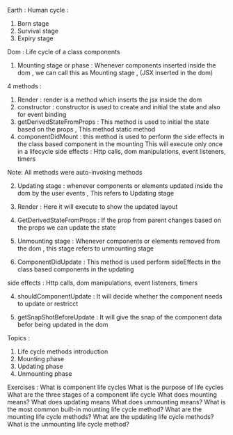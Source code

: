 Earth :
Human cycle :

1. Born stage
2. Survival stage
3. Expiry stage

Dom :
Life cycle of a class components

1. Mounting stage or phase : Whenever components inserted inside the dom , we can call this as Mounting stage , (JSX inserted in the dom)

4 methods :

1. Render : render is a method which inserts the jsx inside the dom
2. constructor : constructor is used to create and initial the state and also for event binding
3. getDerivedStateFromProps : This method is used to initial the state based on the props , This method static method
4. componentDidMount : this method is used to perform the side effects in the class based component in the mounting
   This will execute only once in a lifecycle
   side effects : Http calls, dom manipulations, event listeners, timers

Note: All methods were auto-invoking methods

2. Updating stage : whenever components or elements updated inside the dom by the user events , This refers to Updating stage

1. Render : Here it will execute to show the updated layout
1. GetDerivedStateFromProps : If the prop from parent changes based on the props we can update the state

1. Unmounting stage : Whenever components or elements removed from the dom , this stage refers to unmounting stage

1. ComponentDidUpdate : This method is used perform sideEffects in the class based components in the updating

side effects : Http calls, dom manipulations, event listeners, timers

4. shouldComponentUpdate : It will decide whether the component needs to update or restricct

5. getSnapShotBeforeUpdate : It will give the snap of the component data befor being updated in the dom

Topics :

1. Life cycle methods introduction
2. Mounting phase
3. Updating phase
4. Unmounting phase

Exercises :
What is component life cycles
What is the purpose of life cycles
What are the three stages of a component life cycle
What does mounting means?
What does updating means
What does unmounting means?
What is the most common built-in mounting life cycle method?
What are the mounting life cycle methods?
What are the updating life cycle methods?
What is the unmounting life cycle method?
